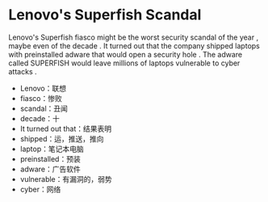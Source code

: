 # Lenovo's Superfish Scandal

Lenovo's Superfish fiasco might be the worst security scandal of the year , maybe even of the decade . It turned out that the company shipped laptops with preinstalled adware that would open a security hole . The adware called SUPERFISH would leave millions of laptops vulnerable to cyber attacks .

* Lenovo：联想
* fiasco：惨败
* scandal：丑闻
* decade：十
* It turned out that：结果表明
* shipped：运，推送，推向
* laptop：笔记本电脑
* preinstalled：预装
* adware：广告软件
* vulnerable：有漏洞的，弱势
* cyber：网络

